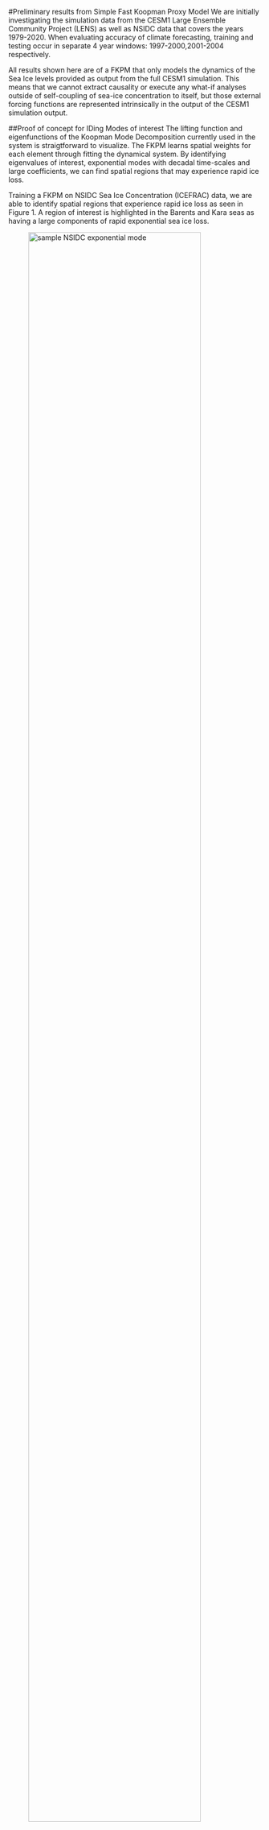 #Preliminary results from Simple Fast Koopman Proxy Model
We are initially investigating the simulation data from the CESM1 Large Ensemble Community Project (LENS) as well as NSIDC data that covers the years 1979-2020. 
When evaluating accuracy of climate forecasting, training and testing occur in separate 4 year windows: 1997-2000,2001-2004 respectively.

All results shown here are of a FKPM that only models the dynamics of the Sea Ice levels provided as output from the full CESM1 simulation. 
This means that we cannot extract causality or execute any what-if analyses outside of self-coupling of sea-ice concentration to itself, but those external forcing functions are represented intrinsically in the output of the CESM1 simulation output.

##Proof of concept for IDing Modes of interest
The lifting function and eigenfunctions of the Koopman Mode Decomposition currently used in the system is straigtforward to visualize. The FKPM learns spatial weights for each element through fitting the dynamical system. By identifying eigenvalues of interest, exponential modes with decadal time-scales and large coefficients, we can find spatial regions that may experience rapid ice loss.

Training a FKPM on NSIDC Sea Ice Concentration (ICEFRAC) data, we are able to identify spatial regions that experience rapid ice loss as seen in Figure 1. A region of interest is highlighted in the Barents and Kara seas as having a large components of rapid exponential sea ice loss.

<figure>
<img src="../../figs/results/NSIDC_1979-2020_exp_mode_both.png" alt="sample NSIDC exponential mode" style="width:90%">
<figcaption align = "center" style="width:90%"><b>Figure 1:</b> Example eigenfunctions for exponentially decaying Koopman modes in North (left) and left (right) hemispheres. This FKPM was trained using NSIDC data (sea ice concentration only) from 1979-2020.  </figcaption>
</figure>  <br/><br/>

The FKPM generated only through Sea Ice Concentration time-series data are insufficient to capture all the relevant climate dynamics, so the above analysis should be considered a proof of concept.   

##Accuracy of FKPMs
<figure>
<img src="../../figs/results/NSIDC_vs_CESM_1979-2020_mean-annual_comparison.png" alt="NSIDC FKPM vs CESM1 FKPM" style="width:90%">
<figcaption align = "center" style="width:90%"><b>Figure 2:</b> The Koopman Mode Decomposition allows us to plot each separately and remove Mean and Annual modes for later analyses at any point during analysis. Two FKPM were trained on NSIDC (left) and CESM1 ensemble (right) data from 1979-2020. The two most prominent NSIDC Mean modes (left-most) can be compared to the two most prominent CESM Mean modes(middle-right) while the two most prominent NSIDC annual modes (middle-left) can be compared to the two most prominent CESM annual modes (right-most).  </figcaption>
</figure>  <br/><br/>

We see that the extent of the eigenfunctions for Mean and Annual modes are qualitatively similar between a CESM-based and NSIDC-based FKPMs. Additionally, the regions of high annual variance are highlighted as expected in the annual mode eigenfunctions, while the regions of highest sea-ice concentration are highlighted in the mean mode eigenfunctions.  This all matches expectation and shows that qualitatively, the FKPM are able to capture the more well-behaved dynamics of the system.

Next we move to a more quantitative analysis looking at the accuracy of FKPM trained on NSIDC data.

<figure>
<img src="../../figs/results/Sea_ice_only_forecasting.png" alt="FKPM sea ice only monthly accuracy" style="width:90%">
<figcaption align = "center" style="width:90%"><b>Figure 3:</b> A FKPM was trained on monthly NSIDC (sea ice concentration only) data from 1997-2000. The Koopman model was then run foreward to forecast monthly predictions from 2001-2004. The pointwise RMSE of the FKPM (blue), CESM1 (orange), and climatalogical mean (green) were then computed from the observed monthly NSIDC data. </figcaption>
</figure>  <br/><br/>

We see that the FKPM trained only on Sea Ice data seems to mirror the climatological mean, while remaining slightly worse. The CESM1 model is generally not used for the purpose of month-month prediction, but it is worth noting that the relative cycles of error for the CESM1 simulation opposes those of the FKPM and climatalogical mean. This hints both the NSIDC based FKPM and the CESM1 may be good candidates for a hybrid model.

It is unsurprising that the Sea Ice Concentration only FKPM would provide similar performance to the climatological mean. In essence, it forecasts based solely on the recent Sea Ice concentration and is unaware of other casual climate variables whose variance will impact Sea Ice levels directly.  In order to improve the accuracy of the HAIKU system, we must include additional climate variables into the FKPM.

##Additional climate variables improve model accuracy

We continue the development of the HAIKU system by including additional climate variables in the FKPM training. In particular, we include: Sea Ice Concentration, Sea Surface Temperature, and Atmoshperic Surface Temperature.  These generally improve the performance of the models and we plan to investigate the inclusion of additional variables (eg. 3D gridded atmospheric temperature, atmospheric C02).

First, we train an FKPM with all three of these inputs for CESM1 data and observed data and compare to make sure the FKPM is providing qualitatively reasonable output. The mean modes are plotted in Figure 4 and match expectation for the typical average values of these variables across the training timespan.

<figure>
<img src="../../figs/results/CESM_NSIDC_compare_multiple_variables_mean_mode.png" alt="CESM" style="width:90%">
<figcaption align = "center" style="width:90%"><b>Figure 4:</b> The Mean eigenfunctions are summed and visualized for the CESM1-based FKPM (top) and the observational-based FKPM (bottom). The results are qualitatively similar and also match physical expectations for annual variance of these variables.  </figcaption>
</figure>  <br/><br/>

The annual modes are shown in Figure 5 and match expectation for the typical annual fluctuation of these variables across the training timespan.

<figure>
<img src="../../figs/results/CESM_NSIDC_compare_multiple_variables_annual_mode.png" alt="CESM" style="width:90%">
<figcaption align = "center" style="width:90%"><b>Figure 5:</b> The annual eigenfunctions are summed and visualized for the CESM1-based FKPM (top) and the observational-based FKPM (bottom). The results are qualitatively similar and also match physical expectations for annual variance of these variables.  </figcaption>
</figure>  <br/><br/>

We have preliminary evidence that the FKPM is accurately modeling the new climate variables and now want to quantitatively assess how much additional prediction power or modeling accuracy we gain by the inclusion of these variables. The RMSE is computed between the monthly predictions of various models and the NSIDC monthly sea ice concentration data in Figure 6. 

<figure>
<img src="../../figs/results/Koopman_accuracy_vs_variabls.png" alt="CESM" style="width:90%">
<figcaption align = "center" style="width:90%"><b>Figure 6:</b> Four FKPM were trained with differing sets of input variables (from observational data) and the pointwise RMSE of monthly Sea Ice concentration is shown (blue) compared to CESM1 data (orange) and the climatalogical mean (green). We see an accuracy gain when including ORAS5 Atmoshperic Temperature (right), but not when including ERA5 Sea Surface Temperature (bottom) compared to Sea Ice alone (top-left).   </figcaption>
</figure>  <br/><br/>

From this result, it is clear that the the FKPM becomes more accurate with the inclusion of Atmospheric temperature. We speculate that the Sea Surface temperature has little positive impact because the ERA5 Sea Surface Temperature data is known to be fairly spotty.  Further analysis will leverage CESM1-based analysis to sea if more accurate Sea Surface data could improve the accuracy of these models.  This will be a nice proof of concept for our Phase II approach to identify new measurements that could improve the accuracy of models built from observational data.

## Next Steps

Inclusion of just one additional variable has brought the FKPM monthly accuracy up to the level of the climatalogical mean. We plan to test the addition of a few new variables to get generate a more accurate model on a monthly timescale.  Additionally, we will present accuracy measurements on longer timescales to more directly compare the climatalogical accuracy and compare directly to the CESM model for identifying long-term Sea Ice Trends.  We expect that some tuning of the Koopman model itself will be involved (such as modifying the lifting functions or adding physical restrictions to the eigenfunctions and eigenvalues representing real physics interaction limitations.)

Early summaries of causal models using the updated FKPM will come as well, allowing for further validation of the approach and the relevance of the produced models.

We also plan to produce the first results of the Hybrid Koopman Proxy Model to verify that the approach described in section X can improve accuracy over the climate model itself (eg. CESM1).
